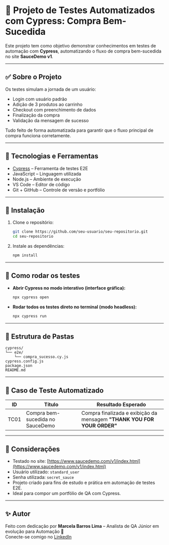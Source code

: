 # 🛒 Projeto de Testes Automatizados com Cypress: Compra Bem-Sucedida

Este projeto tem como objetivo demonstrar conhecimentos em testes de automação com **Cypress**, automatizando o fluxo de compra bem-sucedida no site **SauceDemo v1**.

---

## ✅ Sobre o Projeto

Os testes simulam a jornada de um usuário:

- Login com usuário padrão  
- Adição de 3 produtos ao carrinho  
- Checkout com preenchimento de dados  
- Finalização da compra  
- Validação da mensagem de sucesso

Tudo feito de forma automatizada para garantir que o fluxo principal de compra funciona corretamente.

---

## 🧰 Tecnologias e Ferramentas

- [Cypress](https://www.cypress.io/) – Ferramenta de testes E2E  
- JavaScript – Linguagem utilizada  
- Node.js – Ambiente de execução  
- VS Code – Editor de código  
- Git + GitHub – Controle de versão e portfólio  

---

## 🚀 Instalação

1. Clone o repositório:  
   ```bash
   git clone https://github.com/seu-usuario/seu-repositorio.git
   cd seu-repositorio
   ```

2. Instale as dependências:  
   ```bash
   npm install
   ```

---

## 🧪 Como rodar os testes

- **Abrir Cypress no modo interativo (interface gráfica):**  
  ```bash
  npx cypress open
  ```

- **Rodar todos os testes direto no terminal (modo headless):**  
  ```bash
  npx cypress run
  ```

---

## 📁 Estrutura de Pastas

```
cypress/
└── e2e/
    └── compra_sucesso.cy.js
cypress.config.js
package.json
README.md
```

---

## 🔎 Caso de Teste Automatizado

| ID    | Título                         | Resultado Esperado                                               |
|-------|-------------------------------|-----------------------------------------------------------------|
| TC01  | Compra bem-sucedida no SauceDemo | Compra finalizada e exibição da mensagem **"THANK YOU FOR YOUR ORDER"** |

---

## 📌 Considerações

- Testado no site: [https://www.saucedemo.com/v1/index.html](https://www.saucedemo.com/v1/index.html)  
- Usuário utilizado: `standard_user`  
- Senha utilizada: `secret_sauce`  
- Projeto criado para fins de estudo e prática em automação de testes E2E.  
- Ideal para compor um portfólio de QA com Cypress.

---

## ✨ Autor

Feito com dedicação por **Marcela Barros Lima** – Analista de QA Júnior em evolução para Automação 🚀  
Conecte-se comigo no [LinkedIn](https://www.linkedin.com/in/marcela-lima-867592124/)
